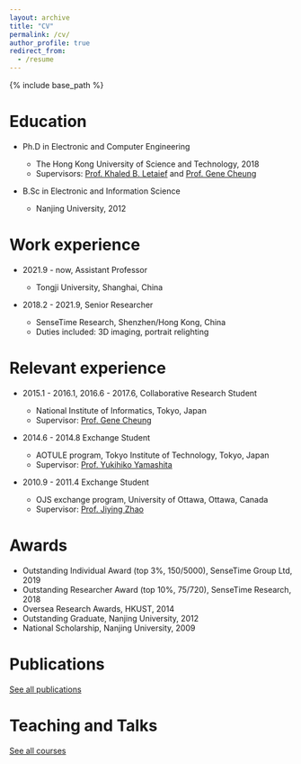 ```yaml
---
layout: archive
title: "CV"
permalink: /cv/
author_profile: true
redirect_from:
  - /resume
---
```


{% include base_path %}

Education
======
* Ph.D in Electronic and Computer Engineering
  * The Hong Kong University of Science and Technology, 2018
  * Supervisors: [Prof. Khaled B. Letaief](https://eekhaled.home.ece.ust.hk/) and [Prof. Gene Cheung](https://www.eecs.yorku.ca/~genec/index.html)

* B.Sc in Electronic and Information Science
  * Nanjing University, 2012


Work experience
======
* 2021.9 - now, Assistant Professor
  * Tongji University, Shanghai, China

* 2018.2 - 2021.9, Senior Researcher
  * SenseTime Research, Shenzhen/Hong Kong, China
  * Duties included: 3D imaging, portrait relighting

Relevant experience
======
* 2015.1 - 2016.1, 2016.6 - 2017.6, Collaborative Research Student
  * National Institute of Informatics, Tokyo, Japan
  * Supervisor: [Prof. Gene Cheung](https://www.eecs.yorku.ca/~genec/index.html)

* 2014.6 - 2014.8 Exchange Student 
  * AOTULE program, Tokyo Institute of Technology, Tokyo, Japan
  * Supervisor: [Prof. Yukihiko Yamashita](http://www.ide.titech.ac.jp/~yamasita)

* 2010.9 - 2011.4 Exchange Student
  * OJS exchange program, University of Ottawa, Ottawa, Canada
  * Supervisor: [Prof. Jiying Zhao](https://engineering.uottawa.ca/people/zhao-jiying)

Awards
======
* Outstanding Individual Award (top 3%, 150/5000), SenseTime Group Ltd, 2019
* Outstanding Researcher Award (top 10%, 75/720), SenseTime Research, 2018
* Oversea Research Awards, HKUST, 2014
* Outstanding Graduate, Nanjing University, 2012
* National Scholarship, Nanjing University, 2009

Publications
======
  [See all publications](https://jzengust.github.io/publications/)
  
<!-- Talks
======
  <ul>{% for post in site.talks %}
    {% include archive-single-talk-cv.html %}
  {% endfor %}</ul> -->
  
Teaching and Talks
======
  [See all courses](https://jzengust.github.io/teaching/)
